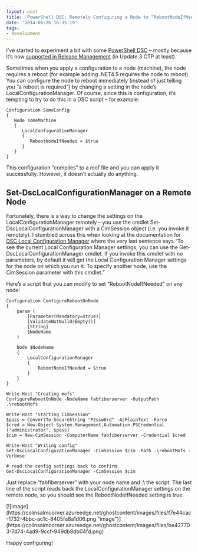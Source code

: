 ```yaml
---
layout: post
title: 'PowerShell DSC: Remotely Configuring a Node to “RebootNodeIfNeeded”'
date: '2014-06-26 16:35:19'
tags:
- development
---
```


I’ve started to experiment a bit with some [PowerShell DSC](http://blogs.technet.com/b/privatecloud/archive/2013/08/30/introducing-powershell-desired-state-configuration-dsc.aspx) – mostly because it’s now [supported in Release Management](http://blogs.msdn.com/b/visualstudioalm/archive/2014/05/22/release-management-for-microsoft-visual-studio-2013-with-update-3-ctp1-is-live.aspx) (in Update 3 CTP at least).

Sometimes when you apply a configuration to a node (machine), the node requires a reboot (for example adding .NET4.5 requires the node to reboot). You can configure the node to reboot immediately (instead of just telling you “a reboot is required”) by changing a setting in the node’s LocalConfigurationManager. Of course, since this is configuration, it’s tempting to try to do this in a DSC script – for example:

    Configuration SomeConfig
    {
       Node someMachine
       {
          LocalConfigurationManager
          {
             RebootNodeIfNeeded = $true
          }
       }
    }

This configuration “compiles” to a mof file and you can apply it successfully. However, it doesn’t actually do anything.

## Set-DscLocalConfigurationManager on a Remote Node

Fortunately, there is a way to change the settings on the LocalConfigurationManager remotely – you use the cmdlet Set-DscLocalConfigurationManager with a CimSession object (i.e. you invoke it remotely). I stumbled across this when looking at the documentation for [DSC Local Configuration Manager](http://technet.microsoft.com/en-us/library/dn249922.aspx) where the very last sentence says “To see the current Local Configuration Manager settings, you can use the Get-DscLocalConfigurationManager cmdlet. If you invoke this cmdlet with no parameters, by default it will get the Local Configuration Manager settings for the node on which you run it. To specify another node, use the CimSession parameter with this cmdlet.”

Here’s a script that you can modify to set “RebootNodeIfNeeded” on any node:

    Configuration ConfigureRebootOnNode
    {
        param (
            [Parameter(Mandatory=$true)]
            [ValidateNotNullOrEmpty()]
            [String]
            $NodeName
        )
    
        Node $NodeName
        {
            LocalConfigurationManager
            {
                RebootNodeIfNeeded = $true
            }
        }
    }
    
    Write-Host "Creating mofs"
    ConfigureRebootOnNode -NodeName fabfiberserver -OutputPath .\rebootMofs
    
    Write-Host "Starting CimSession"
    $pass = ConvertTo-SecureString "P2ssw0rd" -AsPlainText -Force
    $cred = New-Object System.Management.Automation.PSCredential ("administrator", $pass)
    $cim = New-CimSession -ComputerName fabfiberserver -Credential $cred
    
    Write-Host "Writing config"
    Set-DscLocalConfigurationManager -CimSession $cim -Path .\rebootMofs -Verbose
    
    # read the config settings back to confirm
    Get-DscLocalConfigurationManager -CimSession $cim

Just replace “fabfiberserver” with your node name and .\ the script. The last line of the script reads back the LocalConfigurationManager settings on the remote node, so you should see the RebootNodeIfNeeded setting is true.

<!--kg-card-begin: html-->[![image](https://colinsalmcorner.azureedge.net/ghostcontent/images/files/f7e44cac-1732-4bbc-ac1c-8405fa8a1d06.png "image")](https://colinsalmcorner.azureedge.net/ghostcontent/images/files/be427703-7d74-4ad9-9ccf-949db8db04fd.png)<!--kg-card-end: html-->

Happy configuring!

